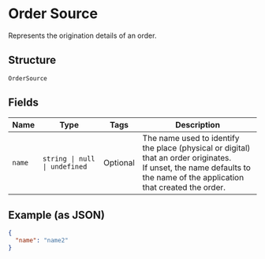 <!-- Optimized: 2025-10-06 -->
<!-- RPM: 1.6.2.1.1.6.2.1_order-source_20251006 -->
<!-- Session: E2E RPM DNA Application -->
<!-- AOM: RND (Reggie & Dro) -->
<!-- COI: TECHNOLOGY -->
<!-- RPM: HIGH -->
<!-- ACTION: BUILD -->

# Order Source

Represents the origination details of an order.

## Structure

`OrderSource`

## Fields

| Name | Type | Tags | Description |
|  --- | --- | --- | --- |
| `name` | `string \| null \| undefined` | Optional | The name used to identify the place (physical or digital) that an order originates.<br>If unset, the name defaults to the name of the application that created the order. |

## Example (as JSON)

```json
{
  "name": "name2"
}
```
